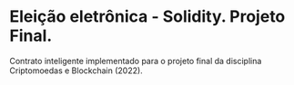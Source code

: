 # Eleição eletrônica - Solidity. Projeto Final.
Contrato inteligente implementado para o projeto final da disciplina Criptomoedas e Blockchain (2022).
